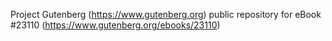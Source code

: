 Project Gutenberg (https://www.gutenberg.org) public repository for eBook #23110 (https://www.gutenberg.org/ebooks/23110)

